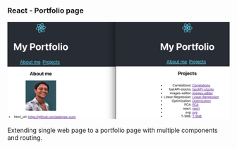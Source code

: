 ### React - Portfolio page

![Image](./portfolio.png)

Extending single web page to a portfolio page with multiple components and routing.